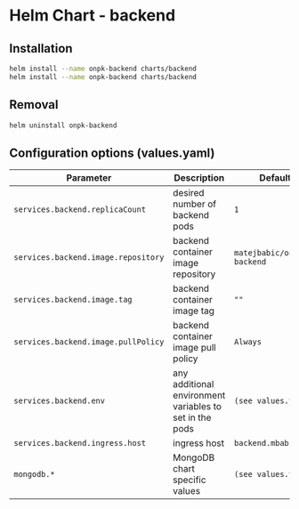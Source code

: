 # Helm Chart - backend

## Installation
```bash
helm install --name onpk-backend charts/backend
helm install --name onpk-backend charts/backend
```

## Removal
```bash
helm uninstall onpk-backend
```

## Configuration options (values.yaml)

Parameter | Description | Default
---       | ---         | ---
`services.backend.replicaCount` | desired number of backend pods | `1`
`services.backend.image.repository` | backend container image repository | `matejbabic/onpk-backend`
`services.backend.image.tag` | backend container image tag | `""`
`services.backend.image.pullPolicy` | backend container image pull policy | `Always`
`services.backend.env` | any additional environment variables to set in the pods | `(see values.yaml)`
`services.backend.ingress.host` | ingress host | `backend.mbabic.com`
`mongodb.*` | MongoDB chart specific values | `(see values.yaml)`
